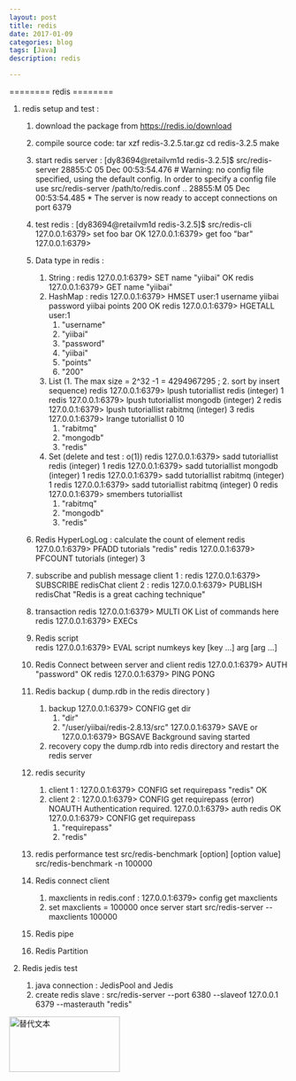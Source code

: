 ```yaml
---
layout: post
title: redis
date: 2017-01-09
categories: blog
tags: [Java]
description: redis

---
```


   ========   redis   ========

1. redis setup and test : 

    1. download the package from https://redis.io/download

    2. compile source code:
        tar xzf redis-3.2.5.tar.gz
        cd redis-3.2.5
        make

    3. start redis server : 
        [dy83694@retailvm1d redis-3.2.5]$ src/redis-server
        28855:C 05 Dec 00:53:54.476 # Warning: no config file specified, using the default config. In order to specify a config file use src/redis-server /path/to/redis.conf
        ..
        28855:M 05 Dec 00:53:54.485 * The server is now ready to accept connections on port 6379

    4. test redis : 
        [dy83694@retailvm1d redis-3.2.5]$ src/redis-cli
        127.0.0.1:6379> set foo bar
        OK
        127.0.0.1:6379> get foo
        "bar"
        127.0.0.1:6379> 

    5. Data type in redis : 
        1) String : 
            redis 127.0.0.1:6379> SET name "yiibai"
            OK
            redis 127.0.0.1:6379> GET name
            "yiibai"
        2) HashMap :
            redis 127.0.0.1:6379> HMSET user:1 username yiibai password yiibai points 200
            OK
            redis 127.0.0.1:6379> HGETALL user:1
            1) "username"
            2) "yiibai"
            3) "password"
            4) "yiibai"
            5) "points"
            6) "200"
        3) List (1. The max size = 2^32 -1 = 4294967295 ; 2. sort by insert sequence)
            redis 127.0.0.1:6379> lpush tutoriallist redis
            (integer) 1
            redis 127.0.0.1:6379> lpush tutoriallist mongodb
            (integer) 2
            redis 127.0.0.1:6379> lpush tutoriallist rabitmq
            (integer) 3
            redis 127.0.0.1:6379> lrange tutoriallist 0 10
            1) "rabitmq"
            2) "mongodb"
            3) "redis"
        4) Set (delete and test : o(1))
            redis 127.0.0.1:6379> sadd tutoriallist redis
            (integer) 1
            redis 127.0.0.1:6379> sadd tutoriallist mongodb
            (integer) 1
            redis 127.0.0.1:6379> sadd tutoriallist rabitmq
            (integer) 1
            redis 127.0.0.1:6379> sadd tutoriallist rabitmq
            (integer) 0
            redis 127.0.0.1:6379> smembers tutoriallist
            1) "rabitmq"
            2) "mongodb"
            3) "redis"

    6. Redis HyperLogLog : calculate the count of element
        redis 127.0.0.1:6379> PFADD tutorials "redis"
        redis 127.0.0.1:6379> PFCOUNT tutorials
        (integer) 3
            
    7. subscribe and publish message
        client 1 : redis 127.0.0.1:6379> SUBSCRIBE redisChat
        client 2 : redis 127.0.0.1:6379> PUBLISH redisChat "Redis is a great caching technique"

    8. transaction 
        redis 127.0.0.1:6379> MULTI
        OK
        List of commands here
        redis 127.0.0.1:6379> EXECs
                
    9. Redis script        
        redis 127.0.0.1:6379> EVAL script numkeys key [key ...] arg [arg ...]

    10. Redis Connect between server and client 
        redis 127.0.0.1:6379> AUTH "password"
        OK
        redis 127.0.0.1:6379> PING
        PONG

    11. Redis backup ( dump.rdb in the redis directory  )
        1) backup
            127.0.0.1:6379> CONFIG get dir
            1) "dir"
            2) "/user/yiibai/redis-2.8.13/src"
            127.0.0.1:6379> SAVE
            or
            127.0.0.1:6379> BGSAVE
            Background saving started
        2) recovery 
            copy the dump.rdb into redis directory and restart the redis server
            
    12. redis security 
        1) client 1 : 
            127.0.0.1:6379> CONFIG set requirepass "redis"
            OK
        2) client 2 : 
            127.0.0.1:6379>  CONFIG get requirepass
            (error) NOAUTH Authentication required.
            127.0.0.1:6379> auth redis
            OK
            127.0.0.1:6379>  CONFIG get requirepass
            1) "requirepass"
            2) "redis"

    13. redis performance test
        src/redis-benchmark [option] [option value]
        src/redis-benchmark -n 100000

    14. Redis connect client 
        1. maxclients in redis.conf : 
            127.0.0.1:6379> config get maxclients
        2. set maxclients = 100000 once server start
            src/redis-server --maxclients 100000

    15. Redis pipe

    16. Redis Partition
        
2. Redis jedis test

    1. java connection : JedisPool and Jedis 
    2. create redis slave :
        src/redis-server --port 6380 --slaveof 127.0.0.1 6379 --masterauth  "redis"
        
        


<img src="/assets/image/test.png" alt="替代文本" title="标题文本" width="200" height = "100" />

